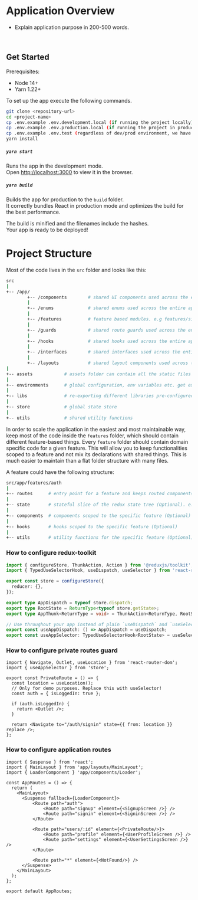 # Application Overview

- Explain application purpose in 200-500 words.

<br>

## Get Started

Prerequisites:

- Node 14+
- Yarn 1.22+

To set up the app execute the following commands.

```bash
git clone <repository-url>
cd <project-name>
cp .env.example .env.development.local (if running the project locally)
cp .env.example .env.production.local (if running the project in production)
cp .env.example .env.test (regardless of dev/prod environment, we have to add .env.test as well)
yarn install
```

##### `yarn start`

Runs the app in the development mode.\
Open [http://localhost:3000](http://localhost:3000) to view it in the browser.

##### `yarn build`

Builds the app for production to the `build` folder.\
It correctly bundles React in production mode and optimizes the build for the best performance.

The build is minified and the filenames include the hashes.\
Your app is ready to be deployed!

# Project Structure

Most of the code lives in the `src` folder and looks like this:

```sh
src
|
+-- /app/
        +-- /components        # shared UI components used across the entire application
        |
        +-- /enums             # shared enums used across the entire application.
        |
        +-- /features          # feature based modules. e.g features/signup, features/signin, features/dashboard, features/checkout, etc.
        |
        +-- /guards            # shared route guards used across the entire application. e.g. PrivateRoute, RoleBasedRoute, PublicRoute, etc!
        |
        +-- /hooks             # shared hooks used across the entire application. e.g. useOutsideClick, useDarkMode, etc
        |
        +-- /interfaces        # shared interfaces used across the entire application. e.g. PaginatedList, etc!
        |
        +-- /layouts           # shared layout components used across the entire application. e.g. MainLayout, DrawerLayout. Each layout contains Header, Footer and dynamic { children } placeholder.
|
+-- assets            # assets folder can contain all the static files such as images, fonts, videos, lottie animation files etc.
|
+-- environments      # global configuration, env variables etc. get exported from here and used in the app.
|
+-- libs              # re-exporting different libraries pre-configured for the application. e.g. http/axios.ts, firebase.ts, aws-s3.ts, toast.ts, date-time.ts, etc.
|
+-- store             # global state store
|
+-- utils             # shared utility functions
```

In order to scale the application in the easiest and most maintainable way, keep most of the code inside the `features` folder, which should contain different feature-based things. Every `feature` folder should contain domain specific code for a given feature. This will allow you to keep functionalities scoped to a feature and not mix its declarations with shared things. This is much easier to maintain than a flat folder structure with many files.

A feature could have the following structure:

```sh
src/app/features/auth
|
+-- routes      # entry point for a feature and keeps routed components for a specific feature (Required). e.g. features/auth/routes/signup, features/auth/routes/signup, features/auth/routes/signin, etc
|
+-- state       # stateful slice of the redux state tree (Optional). e.g. src/app/features/auth/state/index.ts exports auth actions, thunks and auth reducer
|
+-- components  # components scoped to the specific feature (Optional)
|
+-- hooks       # hooks scoped to the specific feature (Optional)
|
+-- utils       # utility functions for the specific feature (Optional)
```

### How to configure redux-toolkit

```ts
import { configureStore, ThunkAction, Action } from '@reduxjs/toolkit';
import { TypedUseSelectorHook, useDispatch, useSelector } from 'react-redux';

export const store = configureStore({
  reducer: {},
});

export type AppDispatch = typeof store.dispatch;
export type RootState = ReturnType<typeof store.getState>;
export type AppThunk<ReturnType = void> = ThunkAction<ReturnType, RootState, unknown, Action<string>>;

// Use throughout your app instead of plain `useDispatch` and `useSelector`
export const useAppDispatch: () => AppDispatch = useDispatch;
export const useAppSelector: TypedUseSelectorHook<RootState> = useSelector;
```

### How to configure private routes guard

```tsx
import { Navigate, Outlet, useLocation } from 'react-router-dom';
import { useAppSelector } from 'store';

export const PrivateRoute = () => {
  const location = useLocation();
  // Only for demo purposes. Replace this with useSelector!
  const auth = { isLoggedIn: true };

  if (auth.isLoggedIn) {
    return <Outlet />;
  }

  return <Navigate to="/auth/signin" state={{ from: location }} replace />;
};
```

### How to configure application routes

```tsx
import { Suspense } from 'react';
import { MainLayout } from 'app/layouts/MainLayout';
import { LoaderComponent } 'app/components/Loader';

const AppRoutes = () => {
  return (
    <MainLayout>
      <Suspense fallback={LoaderComponent}>
          <Route path="auth">
              <Route path="signup" element={<SignupScreen />} />
              <Route path="signin" element={<SigninScreen />} />
          </Route>

          <Route path="users/:id" element={<PrivateRoute/>}>
              <Route path="profile" element={<UserProfileScreen />} />
              <Route path="settings" element={<UserSettingsScreen />} />
          </Route>

          <Route path="*" element={<NotFound/>} />
      </Suspense>
    </MainLayout>
  );
};

export default AppRoutes;
```
